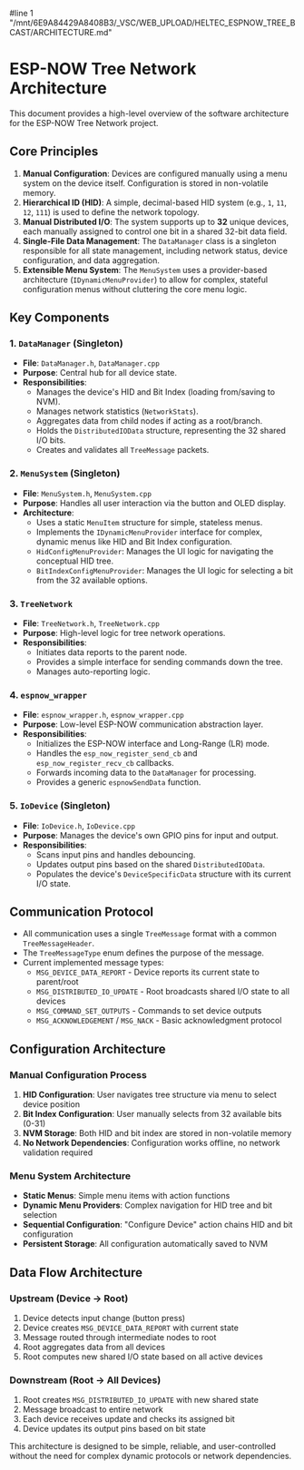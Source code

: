 #line 1 "/mnt/6E9A84429A8408B3/_VSC/WEB_UPLOAD/HELTEC_ESPNOW_TREE_BCAST/ARCHITECTURE.md"
# ESP-NOW Tree Network Architecture

This document provides a high-level overview of the software architecture for the ESP-NOW Tree Network project.

## Core Principles

1.  **Manual Configuration**: Devices are configured manually using a menu system on the device itself. Configuration is stored in non-volatile memory.
2.  **Hierarchical ID (HID)**: A simple, decimal-based HID system (e.g., `1`, `11`, `12`, `111`) is used to define the network topology.
3.  **Manual Distributed I/O**: The system supports up to **32** unique devices, each manually assigned to control one bit in a shared 32-bit data field.
4.  **Single-File Data Management**: The `DataManager` class is a singleton responsible for all state management, including network status, device configuration, and data aggregation.
5.  **Extensible Menu System**: The `MenuSystem` uses a provider-based architecture (`IDynamicMenuProvider`) to allow for complex, stateful configuration menus without cluttering the core menu logic.

## Key Components

### 1. `DataManager` (Singleton)
- **File**: `DataManager.h`, `DataManager.cpp`
- **Purpose**: Central hub for all device state.
- **Responsibilities**:
    - Manages the device's HID and Bit Index (loading from/saving to NVM).
    - Manages network statistics (`NetworkStats`).
    - Aggregates data from child nodes if acting as a root/branch.
    - Holds the `DistributedIOData` structure, representing the 32 shared I/O bits.
    - Creates and validates all `TreeMessage` packets.

### 2. `MenuSystem` (Singleton)
- **File**: `MenuSystem.h`, `MenuSystem.cpp`
- **Purpose**: Handles all user interaction via the button and OLED display.
- **Architecture**:
    - Uses a static `MenuItem` structure for simple, stateless menus.
    - Implements the `IDynamicMenuProvider` interface for complex, dynamic menus like HID and Bit Index configuration.
    - `HidConfigMenuProvider`: Manages the UI logic for navigating the conceptual HID tree.
    - `BitIndexConfigMenuProvider`: Manages the UI logic for selecting a bit from the 32 available options.

### 3. `TreeNetwork`
- **File**: `TreeNetwork.h`, `TreeNetwork.cpp`
- **Purpose**: High-level logic for tree network operations.
- **Responsibilities**:
    - Initiates data reports to the parent node.
    - Provides a simple interface for sending commands down the tree.
    - Manages auto-reporting logic.

### 4. `espnow_wrapper`
- **File**: `espnow_wrapper.h`, `espnow_wrapper.cpp`
- **Purpose**: Low-level ESP-NOW communication abstraction layer.
- **Responsibilities**:
    - Initializes the ESP-NOW interface and Long-Range (LR) mode.
    - Handles the `esp_now_register_send_cb` and `esp_now_register_recv_cb` callbacks.
    - Forwards incoming data to the `DataManager` for processing.
    - Provides a generic `espnowSendData` function.

### 5. `IoDevice` (Singleton)
- **File**: `IoDevice.h`, `IoDevice.cpp`
- **Purpose**: Manages the device's own GPIO pins for input and output.
- **Responsibilities**:
    - Scans input pins and handles debouncing.
    - Updates output pins based on the shared `DistributedIOData`.
    - Populates the device's `DeviceSpecificData` structure with its current I/O state.

## Communication Protocol

- All communication uses a single `TreeMessage` format with a common `TreeMessageHeader`.
- The `TreeMessageType` enum defines the purpose of the message.
- Current implemented message types:
    - `MSG_DEVICE_DATA_REPORT` - Device reports its current state to parent/root
    - `MSG_DISTRIBUTED_IO_UPDATE` - Root broadcasts shared I/O state to all devices
    - `MSG_COMMAND_SET_OUTPUTS` - Commands to set device outputs
    - `MSG_ACKNOWLEDGEMENT` / `MSG_NACK` - Basic acknowledgment protocol

## Configuration Architecture

### Manual Configuration Process
1. **HID Configuration**: User navigates tree structure via menu to select device position
2. **Bit Index Configuration**: User manually selects from 32 available bits (0-31)
3. **NVM Storage**: Both HID and bit index are stored in non-volatile memory
4. **No Network Dependencies**: Configuration works offline, no network validation required

### Menu System Architecture
- **Static Menus**: Simple menu items with action functions
- **Dynamic Menu Providers**: Complex navigation for HID tree and bit selection
- **Sequential Configuration**: "Configure Device" action chains HID and bit configuration
- **Persistent Storage**: All configuration automatically saved to NVM

## Data Flow Architecture

### Upstream (Device → Root)
1. Device detects input change (button press)
2. Device creates `MSG_DEVICE_DATA_REPORT` with current state
3. Message routed through intermediate nodes to root
4. Root aggregates data from all devices
5. Root computes new shared I/O state based on all active devices

### Downstream (Root → All Devices)
1. Root creates `MSG_DISTRIBUTED_IO_UPDATE` with new shared state
2. Message broadcast to entire network
3. Each device receives update and checks its assigned bit
4. Device updates its output pins based on bit state

This architecture is designed to be simple, reliable, and user-controlled without the need for complex dynamic protocols or network dependencies. 